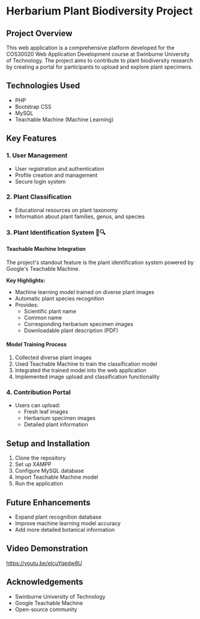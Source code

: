 # Herbarium Plant Biodiversity Project

## Project Overview

This web application is a comprehensive platform developed for the COS30020 Web Application Development course at Swinburne University of Technology. The project aims to contribute to plant biodiversity research by creating a portal for participants to upload and explore plant specimens.

## Technologies Used

- PHP
- Bootstrap CSS
- MySQL
- Teachable Machine (Machine Learning)

## Key Features

### 1. User Management

- User registration and authentication
- Profile creation and management
- Secure login system

### 2. Plant Classification

- Educational resources on plant taxonomy
- Information about plant families, genus, and species

### 3. Plant Identification System 🌿🔍

#### Teachable Machine Integration

The project's standout feature is the plant identification system powered by Google's Teachable Machine.

**Key Highlights:**

- Machine learning model trained on diverse plant images
- Automatic plant species recognition
- Provides:
  - Scientific plant name
  - Common name
  - Corresponding herbarium specimen images
  - Downloadable plant description (PDF)

#### Model Training Process

1. Collected diverse plant images
2. Used Teachable Machine to train the classification model
3. Integrated the trained model into the web application
4. Implemented image upload and classification functionality

### 4. Contribution Portal

- Users can upload:
  - Fresh leaf images
  - Herbarium specimen images
  - Detailed plant information

## Setup and Installation

1. Clone the repository
2. Set up XAMPP
3. Configure MySQL database
4. Import Teachable Machine model
5. Run the application

## Future Enhancements

- Expand plant recognition database
- Improve machine learning model accuracy
- Add more detailed botanical information

## Video Demonstration

https://youtu.be/elcuYqedw8U

## Acknowledgements

- Swinburne University of Technology
- Google Teachable Machine
- Open-source community
